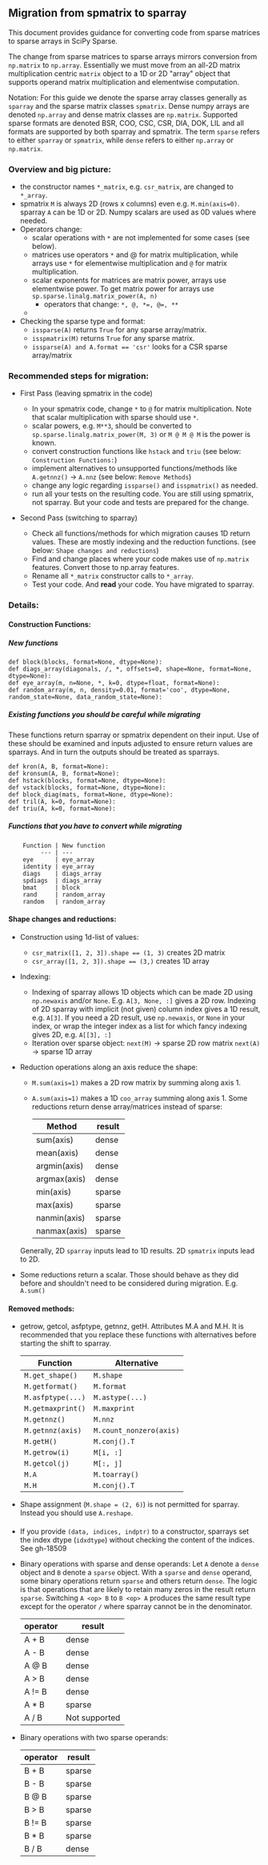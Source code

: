 ## Migration from spmatrix to sparray

This document provides guidance for converting code from sparse matrices
to sparse arrays in SciPy Sparse.

The change from sparse matrices to sparse arrays mirrors conversion from
`np.matrix` to `np.array`. Essentially we must move from an all-2D matrix
multiplication centric `matrix` object to a 1D or 2D "array" object that
supports operand matrix multiplication and elementwise computation.

Notation: For this guide we denote the sparse array classes generally
as `sparray` and the sparse matrix classes `spmatrix`. Dense numpy
arrays are denoted `np.array` and dense matrix classes are `np.matrix`.
Supported sparse formats are denoted BSR, COO, CSC, CSR, DIA, DOK, LIL
and all formats are supported by both sparray and spmatrix.
The term `sparse` refers to either `sparray` or `spmatrix`, while
`dense` refers to either `np.array` or `np.matrix`.

### Overview and big picture:
  - the constructor names `*_matrix`, e.g. `csr_matrix`, are changed to `*_array`.
  - spmatrix `M` is always 2D (rows x columns) even e.g. `M.min(axis=0)`.
    sparray `A` can be 1D or 2D. Numpy scalars are used as 0D values where needed.
  - Operators change:
    - scalar operations with `*` are not implemented for some cases (see below).
    - matrices use operators `*` and @ for matrix multiplication, while arrays
      use `*` for elementwise multiplication and `@` for matrix multiplication.
    - scalar exponents for matrices are matrix power, arrays use elementwise
      power. To get matrix power for arrays use `sp.sparse.linalg.matrix_power(A, n)`
        - operators that change:  `*, @, *=, @=, **`
    -
  - Checking the sparse type and format:
    - `issparse(A)` returns `True` for any sparse array/matrix.
    - `isspmatrix(M)` returns `True` for any sparse matrix.
    - `issparse(A) and A.format == 'csr'` looks for a CSR sparse array/matrix

### Recommended steps for migration:
  - First Pass (leaving spmatrix in the code)
    - In your spmatrix code, change `*` to `@` for matrix multiplication.
      Note that scalar multiplication with sparse should use `*`.
    - scalar powers, e.g. `M**3`, should be converted to
      `sp.sparse.linalg.matrix_power(M, 3)` or `M @ M @ M` is the power is known.
    - convert construction functions like `hstack` and `triu`
      (see below: `Construction Functions:`)
    - implement alternatives to unsupported functions/methods
      like `A.getnnz()` -> `A.nnz` (see below: `Remove Methods`)
    - change any logic regarding `issparse()` and `isspmatrix()` as needed.
    - run all your tests on the resulting code.
      You are still using spmatrix, not sparray.
      But your code and tests are prepared for the change.

  - Second Pass (switching to sparray)
    - Check all functions/methods for which migration causes 1D return values.
      These are mostly indexing and the reduction functions.
      (see below: `Shape changes and reductions`)
    - Find and change places where your code makes use of `np.matrix` features.
      Convert those to np.array features.
    - Rename all `*_matrix` constructor calls to `*_array`.
    - Test your code. And **read** your code.
      You have migrated to sparray.

### Details:

#### Construction Functions:

##### New functions
```
def block(blocks, format=None, dtype=None):
def diags_array(diagonals, /, *, offsets=0, shape=None, format=None, dtype=None):
def eye_array(m, n=None, *, k=0, dtype=float, format=None):
def random_array(m, n, density=0.01, format='coo', dtype=None, random_state=None, data_random_state=None):
```

##### Existing functions you should be careful while migrating
These functions return sparray or spmatrix dependent on their input.
Use of these should be examined and inputs adjusted to ensure return
values are sparrays. And in turn the outputs should be treated as sparrays.

```
def kron(A, B, format=None):
def kronsum(A, B, format=None):
def hstack(blocks, format=None, dtype=None):
def vstack(blocks, format=None, dtype=None):
def block_diag(mats, format=None, dtype=None):
def tril(A, k=0, format=None):
def triu(A, k=0, format=None):
```

##### Functions that you have to convert while migrating

        Function | New function
             --- | ---
        eye      | eye_array
        identity | eye_array
        diags    | diags_array
        spdiags  | diags_array
        bmat     | block
        rand     | random_array
        random   | random_array

#### Shape changes and reductions:
  - Construction using 1d-list of values:
      - `csr_matrix([1, 2, 3]).shape == (1, 3)` creates 2D matrix
      - `csr_array([1, 2, 3]).shape == (3,)` creates 1D array
  - Indexing:
    - Indexing of sparray allows 1D objects which can be made 2D using
      `np.newaxis` and/or `None`. E.g. `A[3, None, :]` gives a 2D row.
      Indexing of 2D sparray with implicit (not given) column index
      gives a 1D result, e.g. `A[3]`.  If you need a 2D result, use
      `np.newaxis`, or `None` in your index, or wrap the integer index
      as a list for which fancy indexing gives 2D, e.g. `A[[3], :]`
    - Iteration over sparse object:
        `next(M)` -> sparse 2D row matrix
        `next(A)` -> sparse 1D array
  - Reduction operations along an axis reduce the shape:
      - `M.sum(axis=1)` makes a 2D row matrix by summing along axis 1.
      - `A.sum(axis=1)` makes a 1D `coo_array` summing along axis 1.
    Some reductions return dense array/matrices instead of sparse:

        Method | result
        ---  | ---
        sum(axis)    | dense
        mean(axis)   | dense
        argmin(axis) | dense
        argmax(axis) | dense
        min(axis)    | sparse
        max(axis)    | sparse
        nanmin(axis) | sparse
        nanmax(axis) | sparse

    Generally, 2D `sparray` inputs lead to 1D results. 2D `spmatrix` inputs lead to 2D.

  - Some reductions return a scalar. Those should behave as they did before
    and shouldn't need to be considered during migration. E.g. `A.sum()`

#### Removed methods:
  - getrow, getcol, asfptype, getnnz, getH. Attributes M.A and M.H.
    It is recommended that you replace these functions with alternatives
    before starting the shift to sparray.

    Function  | Alternative
          --- | ---
    `M.get_shape()`  | `M.shape`
    `M.getformat()`  | `M.format`
    `M.asfptype(...)`| `M.astype(...)`
    `M.getmaxprint()`| `M.maxprint`
    `M.getnnz()`     | `M.nnz`
    `M.getnnz(axis)` | `M.count_nonzero(axis)`
    `M.getH()`       | `M.conj().T`
    `M.getrow(i)`    | `M[i, :]`
    `M.getcol(j)`    | `M[:, j]`
    `M.A`            | `M.toarray()`
    `M.H`            | `M.conj().T`

  - Shape assignment (`M.shape = (2, 6)`) is not permitted for sparray.
    Instead you should use `A.reshape`.

#### 
  - If you provide `(data, indices, indptr)` to a constructor, sparrays
    set the index dtype (`idxdtype`) without checking the content of
    the indices. See gh-18509
  - Binary operations with sparse and dense operands:
    Let `A` denote a `dense` object and `B` denote a `sparse` object.
    With a `sparse` and `dense` operand, some binary operations return
    `sparse` and others return `dense`. The logic is that operations
    that are likely to retain many zeros in the result return `sparse`.
    Switching `A <op> B` to `B <op> A` produces the same result type
    except for the operator `/` where sparray cannot be in the denominator.

      operator | result
         ---   |  ---
      A + B    | dense
      A - B    | dense
      A @ B    | dense
      A > B    | dense
      A != B   | dense
      A * B    | sparse
      A / B    | Not supported

   - Binary operations with two sparse operands:

      operator | result
         ---   |  ---
      B + B    | sparse
      B - B    | sparse
      B @ B    | sparse
      B > B    | sparse
      B != B   | sparse
      B * B    | sparse
      B / B    | dense
